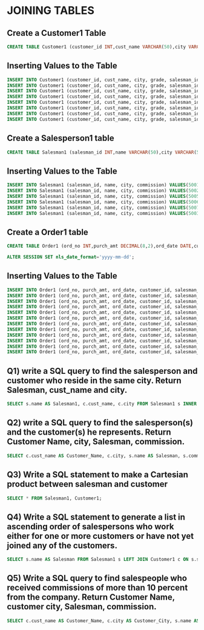 

# JOINING TABLES
## Create a Customer1 Table
```sql
CREATE TABLE Customer1 (customer_id INT,cust_name VARCHAR(50),city VARCHAR(50),grade INT,salesman_id INT);
```

## Inserting Values to the Table
```sql
INSERT INTO Customer1 (customer_id, cust_name, city, grade, salesman_id) VALUES(3002, 'Nick Rimando', 'New York', 100, 5001);
INSERT INTO Customer1 (customer_id, cust_name, city, grade, salesman_id) VALUES(3007, 'Brad Davis', 'New York', 200, 5001);
INSERT INTO Customer1 (customer_id, cust_name, city, grade, salesman_id) VALUES(3005, 'Graham Zusi', 'California', 200, 5002);
INSERT INTO Customer1 (customer_id, cust_name, city, grade, salesman_id) VALUES(3008, 'Julian Green', 'London', 300, 5002);
INSERT INTO Customer1 (customer_id, cust_name, city, grade, salesman_id) VALUES(3004, 'Fabian Johnson', 'Paris', 300, 5006);
INSERT INTO Customer1 (customer_id, cust_name, city, grade, salesman_id) VALUES(3009, 'Geoff Cameron', 'Berlin', 100, 5003);
INSERT INTO Customer1 (customer_id, cust_name, city, grade, salesman_id) VALUES(3003, 'Jozy Altidor', 'Moscow', 200, 5007);
INSERT INTO Customer1 (customer_id, cust_name, city, grade, salesman_id) VALUES(3001, 'Brad Guzan', 'London', NULL, 5005);
```

## Create a Salesperson1 table
```sql
CREATE TABLE Salesman1 (salesman_id INT,name VARCHAR(50),city VARCHAR(50),commission DECIMAL(4,2));
```

## Inserting Values to the Table
```sql
INSERT INTO Salesman1 (salesman_id, name, city, commission) VALUES(5001, 'James Hoog', 'New York', 0.15);
INSERT INTO Salesman1 (salesman_id, name, city, commission) VALUES(5002, 'Nail Knite', 'Paris', 0.13);
INSERT INTO Salesman1 (salesman_id, name, city, commission) VALUES(5005, 'Pit Alex', 'London', 0.11);
INSERT INTO Salesman1 (salesman_id, name, city, commission) VALUES(5006, 'Mc Lyon', 'Paris', 0.14);
INSERT INTO Salesman1 (salesman_id, name, city, commission) VALUES(5007, 'Paul Adam', 'Rome', 0.13);
INSERT INTO Salesman1 (salesman_id, name, city, commission) VALUES(5003, 'Lauson Hen', 'San Jose', 0.12);
```

## Create a Order1 table
```sql
CREATE TABLE Order1 (ord_no INT,purch_amt DECIMAL(8,2),ord_date DATE,customer_id INT,salesman_id INT);
```

```sql
ALTER SESSION SET nls_date_format='yyyy-mm-dd';
```

## Inserting Values to the Table
```sql
INSERT INTO Order1 (ord_no, purch_amt, ord_date, customer_id, salesman_id) VALUES (70001, 150.5, '2012-10-05', 3005, 5002);
INSERT INTO Order1 (ord_no, purch_amt, ord_date, customer_id, salesman_id) VALUES (70009, 270.65, '2012-09-10', 3001, 5005);
INSERT INTO Order1 (ord_no, purch_amt, ord_date, customer_id, salesman_id) VALUES (70002, 65.26, '2012-10-05', 3002, 5001);
INSERT INTO Order1 (ord_no, purch_amt, ord_date, customer_id, salesman_id) VALUES (70004, 110.5, '2012-08-17', 3009, 5003);
INSERT INTO Order1 (ord_no, purch_amt, ord_date, customer_id, salesman_id) VALUES (70007, 948.5, '2012-09-10', 3005, 5002);
INSERT INTO Order1 (ord_no, purch_amt, ord_date, customer_id, salesman_id) VALUES (70005, 2400.6, '2012-07-27', 3007, 5001);
INSERT INTO Order1 (ord_no, purch_amt, ord_date, customer_id, salesman_id) VALUES (70008, 5760, '2012-09-10', 3002, 5001);
INSERT INTO Order1 (ord_no, purch_amt, ord_date, customer_id, salesman_id) VALUES (70010, 1983.43, '2012-10-10', 3004, 5006);
INSERT INTO Order1 (ord_no, purch_amt, ord_date, customer_id, salesman_id) VALUES (70003, 2480.4, '2012-10-10', 3009, 5003);
INSERT INTO Order1 (ord_no, purch_amt, ord_date, customer_id, salesman_id) VALUES (70012, 250.45, '2012-06-27', 3008, 5002);
INSERT INTO Order1 (ord_no, purch_amt, ord_date, customer_id, salesman_id) VALUES (70011, 75.29, '2012-08-17', 3003, 5007);
INSERT INTO Order1 (ord_no, purch_amt, ord_date, customer_id, salesman_id) VALUES (70013, 3045.6, '2012-04-25', 3002, 5001);
```
## Q1) write a SQL query to find the salesperson and customer who reside in the same city. Return Salesman, cust_name and city.
```sql
SELECT s.name AS Salesman1, c.cust_name, c.city FROM Salesman1 s INNER JOIN Customer1 c ON s.city = c.city;
```

## Q2) write a SQL query to find the salesperson(s) and the customer(s) he represents. Return Customer Name, city, Salesman, commission.
```sql
SELECT c.cust_name AS Customer_Name, c.city, s.name AS Salesman, s.commission FROM Customer1 c INNER JOIN Salesman1 s ON c.salesman_id = s.salesman_id;
```

## Q3) Write a SQL statement to make a Cartesian product between salesman and customer
```sql
SELECT * FROM Salesman1, Customer1;
```

## Q4) Write a SQL statement to generate a list in ascending order of salespersons who work either for one or more customers or have not yet joined any of the customers.
```sql
SELECT s.name AS Salesman FROM Salesman1 s LEFT JOIN Customer1 c ON s.salesman_id = c.salesman_id WHERE c.salesman_id IS NOT NULL OR c.salesman_id IS NULL ORDER BY s.name ASC;
```

## Q5) Write a SQL query to find salespeople who received commissions of more than 10 percent from the company. Return Customer Name, customer city, Salesman, commission.
```sql
SELECT c.cust_name AS Customer_Name, c.city AS Customer_City, s.name AS Salesman, s.commission FROM Customer1 c JOIN Salesman1 s ON c.salesman_id = s.salesman_id WHERE s.commission > 0.1 ORDER BY s.name ASC;
```
